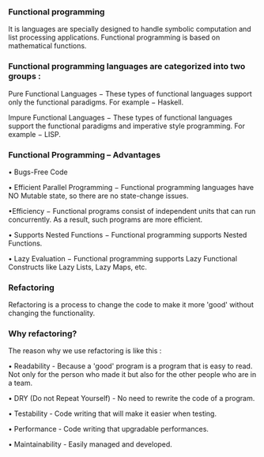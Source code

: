 

### Functional programming

 It is languages are specially designed to handle symbolic computation and list processing applications. Functional programming is based on mathematical functions.

### Functional programming languages are categorized into two groups : 

Pure Functional Languages − These types of functional languages support only the functional paradigms. For example − Haskell.

Impure Functional Languages − These types of functional languages support the functional paradigms and imperative style programming. For example − LISP.

### Functional Programming – Advantages

• Bugs-Free Code 

• Efficient Parallel Programming − Functional programming languages have NO Mutable state, so there are no state-change issues. 

•Efficiency − Functional programs consist of independent units that can run concurrently. As a result, such programs are more efficient.

• Supports Nested Functions − Functional programming supports Nested Functions.

• Lazy Evaluation − Functional programming supports Lazy Functional Constructs like Lazy Lists, Lazy Maps, etc.



### Refactoring
Refactoring is a process to change the code to make it more 'good' without changing the functionality. 

### Why refactoring?

The reason why we use refactoring is like this :

• Readability - Because a 'good' program is a program that is easy to read. Not only for the person who made it but also for the other people who are in a team.

• DRY (Do not Repeat Yourself) - No need to rewrite the code of a program.

• Testability - Code writing that will make it easier when testing.

• Performance - Code writing that upgradable performances.

• Maintainability - Easily managed and developed.
